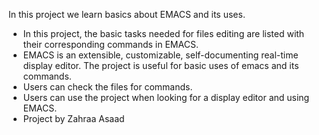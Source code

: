 In this project we learn basics about EMACS and its uses.
* In this project, the basic tasks needed for files editing are listed with their corresponding commands in EMACS.
* EMACS is an extensible, customizable, self-documenting real-time display editor. The project is useful for basic uses of emacs and its commands.
* Users can check the files for commands.
* Users can use the project when looking for a display editor and using EMACS.
* Project by Zahraa Asaad
